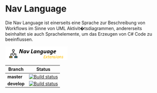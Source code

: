 ﻿# Nav Language

Die Nav Language ist einerseits eine Sprache zur Beschreibung von Workflows im Sinne von UML Aktivit�tsdiagrammen,
andererseits beinhaltet sie auch Sprachelemente, um das
Erzeugen von C# Code zu beeinflussen.

![Nav Language Extensions](images/Logo.png)

| Branch | Status |
|--------|---------|
|**master**|[![Build status](https://ci.appveyor.com/api/projects/status/maxn6321magmhlo9/branch/master?svg=true)](https://ci.appveyor.com/project/IInspectable/nav-language-extensions/branch/master)|
|**develop**|[![Build status](https://ci.appveyor.com/api/projects/status/maxn6321magmhlo9/branch/develop?svg=true)](https://ci.appveyor.com/project/IInspectable/nav-language-extensions/branch/develop)|